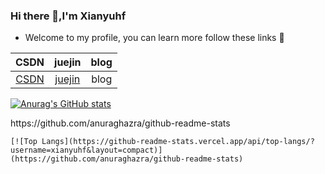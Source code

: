 ### Hi there 👋,I'm Xianyuhf  

* Welcome to my profile, you can learn more follow these links 💬

|                             CSDN                             |                      juejin                       | blog |
| :----------------------------------------------------------: | :-----------------------------------------------: | :--: |
| [CSDN](https://blog.csdn.net/qq_36360979?spm=1000.2115.3001.5343) | [juejin](https://juejin.cn/user/2375364102856942) | blog |



[![Anurag's GitHub stats](https://github-readme-stats.vercel.app/api?username=xianyuhf&count_private=true&show_icons=true&theme=buefy)](https://github.com/anuraghazra/github-readme-stats)   

 <!--[![Readme Card](https://github-readme-stats.vercel.app/api/pin/?username=xianyuhf&repo=xianyuhf&theme=buefy)-->https://github.com/anuraghazra/github-readme-stats

```
[![Top Langs](https://github-readme-stats.vercel.app/api/top-langs/?username=xianyuhf&layout=compact)](https://github.com/anuraghazra/github-readme-stats)
```

<!--
**xianyuhf/xianyuhf** is a ✨ _special_ ✨ repository because its `README.md` (this file) appears on your GitHub profile.

Here are some ideas to get you started:

- 🔭 I’m currently working on ...
- 🌱 I’m currently learning ...
- 👯 I’m looking to collaborate on ...
- 🤔 I’m looking for help with ...
- 💬 Ask me about ...
- 📫 How to reach me: ...
- 😄 Pronouns: ...
- ⚡ Fun fact: ...
-->

